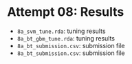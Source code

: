 # Attempt 08: Results

-   `8a_svm_tune.rda`: tuning results
-   `8a_bt_gbm_tune.rda`: tuning results
-   `8a_bt_submission.csv`: submission file
-   `8a_bt_submission.csv`: submission file
